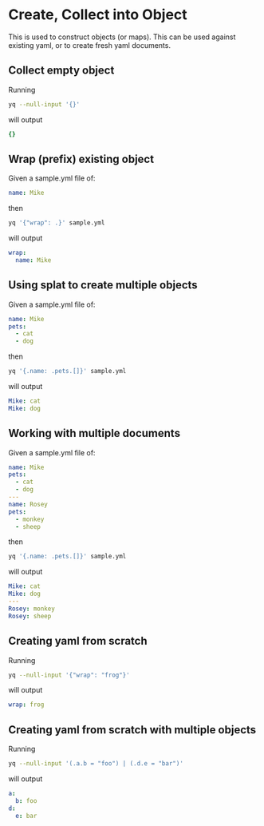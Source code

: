 # Create, Collect into Object

This is used to construct objects (or maps). This can be used against existing yaml, or to create fresh yaml documents.

## Collect empty object
Running
```bash
yq --null-input '{}'
```
will output
```yaml
{}
```

## Wrap (prefix) existing object
Given a sample.yml file of:
```yaml
name: Mike
```
then
```bash
yq '{"wrap": .}' sample.yml
```
will output
```yaml
wrap:
  name: Mike
```

## Using splat to create multiple objects
Given a sample.yml file of:
```yaml
name: Mike
pets:
  - cat
  - dog
```
then
```bash
yq '{.name: .pets.[]}' sample.yml
```
will output
```yaml
Mike: cat
Mike: dog
```

## Working with multiple documents
Given a sample.yml file of:
```yaml
name: Mike
pets:
  - cat
  - dog
---
name: Rosey
pets:
  - monkey
  - sheep
```
then
```bash
yq '{.name: .pets.[]}' sample.yml
```
will output
```yaml
Mike: cat
Mike: dog
---
Rosey: monkey
Rosey: sheep
```

## Creating yaml from scratch
Running
```bash
yq --null-input '{"wrap": "frog"}'
```
will output
```yaml
wrap: frog
```

## Creating yaml from scratch with multiple objects
Running
```bash
yq --null-input '(.a.b = "foo") | (.d.e = "bar")'
```
will output
```yaml
a:
  b: foo
d:
  e: bar
```

